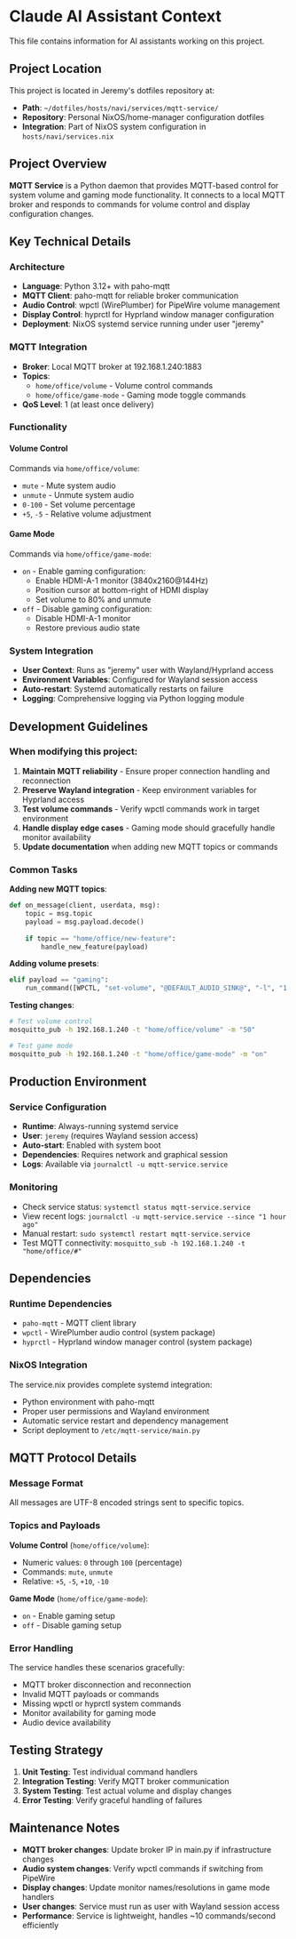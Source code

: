 # Claude AI Assistant Context

This file contains information for AI assistants working on this project.

## Project Location

This project is located in Jeremy's dotfiles repository at:
- **Path**: `~/dotfiles/hosts/navi/services/mqtt-service/`
- **Repository**: Personal NixOS/home-manager configuration dotfiles
- **Integration**: Part of NixOS system configuration in `hosts/navi/services.nix`

## Project Overview

**MQTT Service** is a Python daemon that provides MQTT-based control for system volume and gaming mode functionality. It connects to a local MQTT broker and responds to commands for volume control and display configuration changes.

## Key Technical Details

### Architecture
- **Language**: Python 3.12+ with paho-mqtt
- **MQTT Client**: paho-mqtt for reliable broker communication
- **Audio Control**: wpctl (WirePlumber) for PipeWire volume management
- **Display Control**: hyprctl for Hyprland window manager configuration
- **Deployment**: NixOS systemd service running under user "jeremy"

### MQTT Integration
- **Broker**: Local MQTT broker at 192.168.1.240:1883
- **Topics**:
  - `home/office/volume` - Volume control commands
  - `home/office/game-mode` - Gaming mode toggle commands
- **QoS Level**: 1 (at least once delivery)

### Functionality

#### Volume Control
Commands via `home/office/volume`:
- `mute` - Mute system audio
- `unmute` - Unmute system audio
- `0-100` - Set volume percentage
- `+5`, `-5` - Relative volume adjustment

#### Game Mode
Commands via `home/office/game-mode`:
- `on` - Enable gaming configuration:
  - Enable HDMI-A-1 monitor (3840x2160@144Hz)
  - Position cursor at bottom-right of HDMI display
  - Set volume to 80% and unmute
- `off` - Disable gaming configuration:
  - Disable HDMI-A-1 monitor
  - Restore previous audio state

### System Integration
- **User Context**: Runs as "jeremy" user with Wayland/Hyprland access
- **Environment Variables**: Configured for Wayland session access
- **Auto-restart**: Systemd automatically restarts on failure
- **Logging**: Comprehensive logging via Python logging module

## Development Guidelines

### When modifying this project:

1. **Maintain MQTT reliability** - Ensure proper connection handling and reconnection
2. **Preserve Wayland integration** - Keep environment variables for Hyprland access
3. **Test volume commands** - Verify wpctl commands work in target environment
4. **Handle display edge cases** - Gaming mode should gracefully handle monitor availability
5. **Update documentation** when adding new MQTT topics or commands

### Common Tasks

**Adding new MQTT topics**:
```python
def on_message(client, userdata, msg):
    topic = msg.topic
    payload = msg.payload.decode()
    
    if topic == "home/office/new-feature":
        handle_new_feature(payload)
```

**Adding volume presets**:
```python
elif payload == "gaming":
    run_command([WPCTL, "set-volume", "@DEFAULT_AUDIO_SINK@", "-l", "1.5", "0.8"])
```

**Testing changes**:
```bash
# Test volume control
mosquitto_pub -h 192.168.1.240 -t "home/office/volume" -m "50"

# Test game mode
mosquitto_pub -h 192.168.1.240 -t "home/office/game-mode" -m "on"
```

## Production Environment

### Service Configuration
- **Runtime**: Always-running systemd service
- **User**: `jeremy` (requires Wayland session access)
- **Auto-start**: Enabled with system boot
- **Dependencies**: Requires network and graphical session
- **Logs**: Available via `journalctl -u mqtt-service.service`

### Monitoring
- Check service status: `systemctl status mqtt-service.service`
- View recent logs: `journalctl -u mqtt-service.service --since "1 hour ago"`
- Manual restart: `sudo systemctl restart mqtt-service.service`
- Test MQTT connectivity: `mosquitto_sub -h 192.168.1.240 -t "home/office/#"`

## Dependencies

### Runtime Dependencies
- `paho-mqtt` - MQTT client library
- `wpctl` - WirePlumber audio control (system package)
- `hyprctl` - Hyprland window manager control (system package)

### NixOS Integration
The service.nix provides complete systemd integration:
- Python environment with paho-mqtt
- Proper user permissions and Wayland environment
- Automatic service restart and dependency management
- Script deployment to `/etc/mqtt-service/main.py`

## MQTT Protocol Details

### Message Format
All messages are UTF-8 encoded strings sent to specific topics.

### Topics and Payloads

**Volume Control** (`home/office/volume`):
- Numeric values: `0` through `100` (percentage)
- Commands: `mute`, `unmute`
- Relative: `+5`, `-5`, `+10`, `-10`

**Game Mode** (`home/office/game-mode`):
- `on` - Enable gaming setup
- `off` - Disable gaming setup

### Error Handling

The service handles these scenarios gracefully:
- MQTT broker disconnection and reconnection
- Invalid MQTT payloads or commands
- Missing wpctl or hyprctl system commands
- Monitor availability for gaming mode
- Audio device availability

## Testing Strategy

1. **Unit Testing**: Test individual command handlers
2. **Integration Testing**: Verify MQTT broker communication
3. **System Testing**: Test actual volume and display changes
4. **Error Testing**: Verify graceful handling of failures

## Maintenance Notes

- **MQTT broker changes**: Update broker IP in main.py if infrastructure changes
- **Audio system changes**: Verify wpctl commands if switching from PipeWire
- **Display changes**: Update monitor names/resolutions in game mode handlers
- **User changes**: Service must run as user with Wayland session access
- **Performance**: Service is lightweight, handles ~10 commands/second efficiently